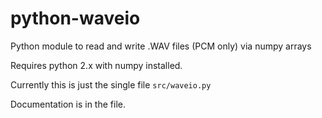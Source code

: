 # python-waveio
Python module to read and write .WAV files (PCM only) via numpy arrays

Requires python 2.x with numpy installed.

Currently this is just the single file `src/waveio.py`

Documentation is in the file.

